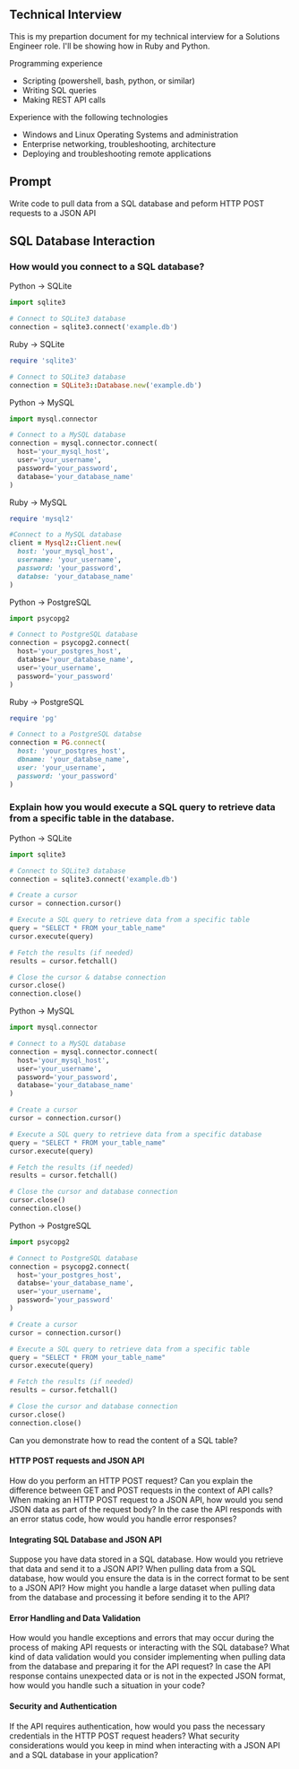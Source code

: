 ## Technical Interview

This is my prepartion document for my technical interview for a Solutions Engineer role. I'll be showing how in Ruby and Python.

Programming experience

- Scripting (powershell, bash, python, or similar)
- Writing SQL queries
- Making REST API calls

Experience with the following technologies

- Windows and Linux Operating Systems and administration
- Enterprise networking, troubleshooting, architecture
- Deploying and troubleshooting remote applications

## Prompt

Write code to pull data from a SQL database and peform HTTP POST requests to a JSON API

## SQL Database Interaction

### How would you connect to a SQL database?

Python -> SQLite

```python
import sqlite3

# Connect to SQLite3 database
connection = sqlite3.connect('example.db')
```

Ruby -> SQLite

```ruby
require 'sqlite3'

# Connect to SQLite3 database
connection = SQLite3::Database.new('example.db')
```

Python -> MySQL

```python
import mysql.connector

# Connect to a MySQL database
connection = mysql.connector.connect(
  host='your_mysql_host',
  user='your_username',
  password='your_password',
  database='your_database_name'
)
```

Ruby -> MySQL

```ruby
require 'mysql2'

#Connect to a MySQL database
client = Mysql2::Client.new(
  host: 'your_mysql_host',
  username: 'your_username',
  password: 'your_password',
  databse: 'your_database_name'
)
```

Python -> PostgreSQL

```python
import psycopg2

# Connect to PostgreSQL database
connection = psycopg2.connect(
  host='your_postgres_host',
  databse='your_database_name',
  user='your_username',
  password='your_password'
)
```

Ruby -> PostgreSQL

```ruby
require 'pg'

# Connect to a PostgreSQL databse
connection = PG.connect(
  host: 'your_postgres_host',
  dbname: 'your_databse_name',
  user: 'your_username',
  password: 'your_password'
)
```

### Explain how you would execute a SQL query to retrieve data from a specific table in the database.

Python -> SQLite

```python
import sqlite3

# Connect to SQLite3 database
connection = sqlite3.connect('example.db')

# Create a cursor
cursor = connection.cursor()

# Execute a SQL query to retrieve data from a specific table
query = "SELECT * FROM your_table_name"
cursor.execute(query)

# Fetch the results (if needed)
results = cursor.fetchall()

# Close the cursor & databse connection
cursor.close()
connection.close()
```

Python -> MySQL

```python
import mysql.connector

# Connect to a MySQL database
connection = mysql.connector.connect(
  host='your_mysql_host',
  user='your_username',
  password='your_password',
  database='your_database_name'
)

# Create a cursor
cursor = connection.cursor()

# Execute a SQL query to retrieve data from a specific database
query = "SELECT * FROM your_table_name"
cursor.execute(query)

# Fetch the results (if needed)
results = cursor.fetchall()

# Close the cursor and database connection
cursor.close()
connection.close()
```

Python -> PostgreSQL

```python
import psycopg2

# Connect to PostgreSQL database
connection = psycopg2.connect(
  host='your_postgres_host',
  databse='your_database_name',
  user='your_username',
  password='your_password'
)

# Create a cursor
cursor = connection.cursor()

# Execute a SQL query to retrieve data from a specific table
query = "SELECT * FROM your_table_name"
cursor.execute(query)

# Fetch the results (if needed)
results = cursor.fetchall()

# Close the cursor and database connection
cursor.close()
connection.close()
```

Can you demonstrate how to read the content of a SQL table?

#### HTTP POST requests and JSON API

How do you perform an HTTP POST request?
Can you explain the difference between GET and POST requests in the context of API calls?
When making an HTTP POST request to a JSON API, how would you send JSON data as part of the request body?
In the case the API responds with an error status code, how would you handle error responses?

#### Integrating SQL Database and JSON API

Suppose you have data stored in a SQL database. How would you retrieve that data and send it to a JSON API?
When pulling data from a SQL database, how would you ensure the data is in the correct format to be sent to a JSON API?
How might you handle a large dataset when pulling data from the database and processing it before sending it to the API?

#### Error Handling and Data Validation

How would you handle exceptions and errors that may occur during the process of making API requests or interacting with the SQL database?
What kind of data validation would you consider implementing when pulling data from the database and preparing it for the API request?
In case the API response contains unexpected data or is not in the expected JSON format, how would you handle such a situation in your code?

#### Security and Authentication

If the API requires authentication, how would you pass the necessary credentials in the HTTP POST request headers?
What security considerations would you keep in mind when interacting with a JSON API and a SQL database in your application?
